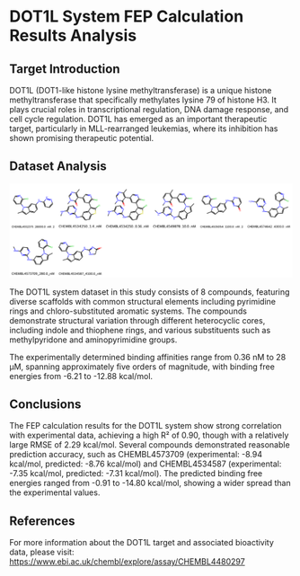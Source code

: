 # DOT1L System FEP Calculation Results Analysis

## Target Introduction

DOT1L (DOT1-like histone lysine methyltransferase) is a unique histone methyltransferase that specifically methylates lysine 79 of histone H3. It plays crucial roles in transcriptional regulation, DNA damage response, and cell cycle regulation. DOT1L has emerged as an important therapeutic target, particularly in MLL-rearranged leukemias, where its inhibition has shown promising therapeutic potential.

## Dataset Analysis

![Molecular structures of representative compounds](mol_grid.png)

The DOT1L system dataset in this study consists of 8 compounds, featuring diverse scaffolds with common structural elements including pyrimidine rings and chloro-substituted aromatic systems. The compounds demonstrate structural variation through different heterocyclic cores, including indole and thiophene rings, and various substituents such as methylpyridone and aminopyrimidine groups.

The experimentally determined binding affinities range from 0.36 nM to 28 μM, spanning approximately five orders of magnitude, with binding free energies from -6.21 to -12.88 kcal/mol.

## Conclusions

The FEP calculation results for the DOT1L system show strong correlation with experimental data, achieving a high R² of 0.90, though with a relatively large RMSE of 2.29 kcal/mol. Several compounds demonstrated reasonable prediction accuracy, such as CHEMBL4573709 (experimental: -8.94 kcal/mol, predicted: -8.76 kcal/mol) and CHEMBL4534587 (experimental: -7.35 kcal/mol, predicted: -7.31 kcal/mol). The predicted binding free energies ranged from -0.91 to -14.80 kcal/mol, showing a wider spread than the experimental values.

## References

For more information about the DOT1L target and associated bioactivity data, please visit:
https://www.ebi.ac.uk/chembl/explore/assay/CHEMBL4480297 
